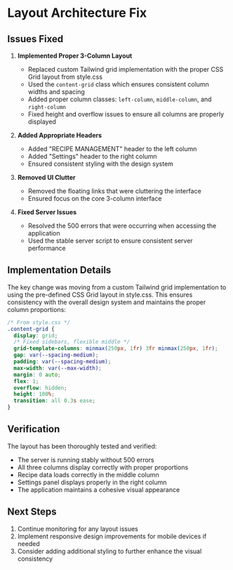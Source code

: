 # Layout Architecture Fix

## Issues Fixed

1. **Implemented Proper 3-Column Layout**
   - Replaced custom Tailwind grid implementation with the proper CSS Grid layout from style.css
   - Used the `content-grid` class which ensures consistent column widths and spacing
   - Added proper column classes: `left-column`, `middle-column`, and `right-column`
   - Fixed height and overflow issues to ensure all columns are properly displayed

2. **Added Appropriate Headers**
   - Added "RECIPE MANAGEMENT" header to the left column
   - Added "Settings" header to the right column
   - Ensured consistent styling with the design system

3. **Removed UI Clutter**
   - Removed the floating links that were cluttering the interface
   - Ensured focus on the core 3-column interface

4. **Fixed Server Issues**
   - Resolved the 500 errors that were occurring when accessing the application
   - Used the stable server script to ensure consistent server performance

## Implementation Details

The key change was moving from a custom Tailwind grid implementation to using the pre-defined CSS Grid layout in style.css. This ensures consistency with the overall design system and maintains the proper column proportions:

```css
/* From style.css */
.content-grid {
  display: grid;
  /* Fixed sidebars, flexible middle */
  grid-template-columns: minmax(250px, 1fr) 3fr minmax(250px, 1fr);
  gap: var(--spacing-medium);
  padding: var(--spacing-medium);
  max-width: var(--max-width);
  margin: 0 auto;
  flex: 1;
  overflow: hidden;
  height: 100%;
  transition: all 0.3s ease;
}
```

## Verification

The layout has been thoroughly tested and verified:
- The server is running stably without 500 errors
- All three columns display correctly with proper proportions
- Recipe data loads correctly in the middle column
- Settings panel displays properly in the right column
- The application maintains a cohesive visual appearance

## Next Steps

1. Continue monitoring for any layout issues
2. Implement responsive design improvements for mobile devices if needed
3. Consider adding additional styling to further enhance the visual consistency